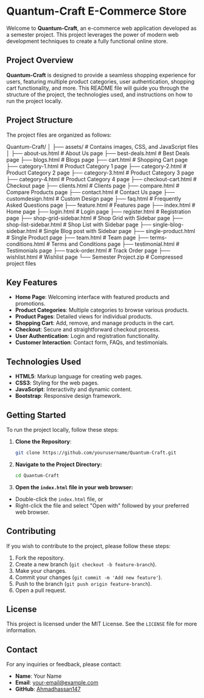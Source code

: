 # Quantum-Craft E-Commerce Store

Welcome to **Quantum-Craft**, an e-commerce web application developed as a semester project. This project leverages the power of modern web development techniques to create a fully functional online store. 

## Project Overview

**Quantum-Craft** is designed to provide a seamless shopping experience for users, featuring multiple product categories, user authentication, shopping cart functionality, and more. This README file will guide you through the structure of the project, the technologies used, and instructions on how to run the project locally.

## Project Structure

The project files are organized as follows:

Quantum-Craft/
│
├── assets/ # Contains images, CSS, and JavaScript files
│
├── about-us.html # About Us page
├── best-deals.html # Best Deals page
├── blogs.html # Blogs page
├── cart.html # Shopping Cart page
├── category-1.html # Product Category 1 page
├── category-2.html # Product Category 2 page
├── category-3.html # Product Category 3 page
├── category-4.html # Product Category 4 page
├── checkout-cart.html # Checkout page
├── clients.html # Clients page
├── compare.html # Compare Products page
├── contact.html # Contact Us page
├── customdesign.html # Custom Design page
├── faq.html # Frequently Asked Questions page
├── feature.html # Features page
├── index.html # Home page
├── login.html # Login page
├── register.html # Registration page
├── shop-grid-sidebar.html # Shop Grid with Sidebar page
├── shop-list-sidebar.html # Shop List with Sidebar page
├── single-blog-sidebar.html # Single Blog post with Sidebar page
├── single-product.html # Single Product page
├── team.html # Team page
├── terms-conditions.html # Terms and Conditions page
├── testimonial.html # Testimonials page
├── track-order.html # Track Order page
├── wishlist.html # Wishlist page
└── Semester Project.zip # Compressed project files


## Key Features

- **Home Page**: Welcoming interface with featured products and promotions.
- **Product Categories**: Multiple categories to browse various products.
- **Product Pages**: Detailed views for individual products.
- **Shopping Cart**: Add, remove, and manage products in the cart.
- **Checkout**: Secure and straightforward checkout process.
- **User Authentication**: Login and registration functionality.
- **Customer Interaction**: Contact form, FAQs, and testimonials.

## Technologies Used

- **HTML5**: Markup language for creating web pages.
- **CSS3**: Styling for the web pages.
- **JavaScript**: Interactivity and dynamic content.
- **Bootstrap**: Responsive design framework.

## Getting Started

To run the project locally, follow these steps:

1. **Clone the Repository**:
   ```bash
   git clone https://github.com/yourusername/Quantum-Craft.git

2. **Navigate to the Project Directory:**
   ```bash
   cd Quantum-Craft
3. **Open the `index.html` file in your web browser:**
- Double-click the `index.html` file, or
- Right-click the file and select "Open with" followed by your preferred web browser.

## Contributing

If you wish to contribute to the project, please follow these steps:

1. Fork the repository.
2. Create a new branch (`git checkout -b feature-branch`).
3. Make your changes.
4. Commit your changes (`git commit -m 'Add new feature'`).
5. Push to the branch (`git push origin feature-branch`).
6. Open a pull request.

## License

This project is licensed under the MIT License. See the `LICENSE` file for more information.

## Contact

For any inquiries or feedback, please contact:

- **Name**: Your Name
- **Email**: your-email@example.com
- **GitHub**: [Ahmadhassan147](https://github.com/Ahmadhassan147)
